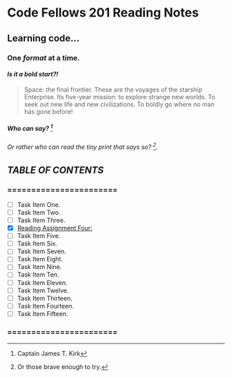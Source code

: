 # Code Fellows 201 Reading Notes
## Learning code...
### One _format_ at a time.
#### *Is it a bold start?!*
> Space: the final frontier. These are the voyages of the starship Enterprise. Its five-year mission: to explore strange new worlds. To seek out new life and new civilizations. To boldly go where no man has gone before!
##### Who can say? [^1]
###### Or rather who can read the tiny print that says so? [^2].
## *TABLE OF CONTENTS*
### =======================
- [ ] Task Item One.
- [ ] Task Item Two.
- [ ] Task Item Three.
- [X] [Reading Assignment Four:](Reading-04.md)
- [ ] Task Item Five.
- [ ] Task Item Six.
- [ ] Task Item Seven.
- [ ] Task Item Eight.
- [ ] Task Item Nine.
- [ ] Task Item Ten.
- [ ] Task Item Eleven.
- [ ] Task Item Twelve.
- [ ] Task Item Thirteen.
- [ ] Task Item Fourteen.
- [ ] Task Item Fifteen.
### =======================
[^1]: Captain James T. Kirk
[^2]: Or those brave enough to try.[^3]
[^3]: You, dare-devil.
